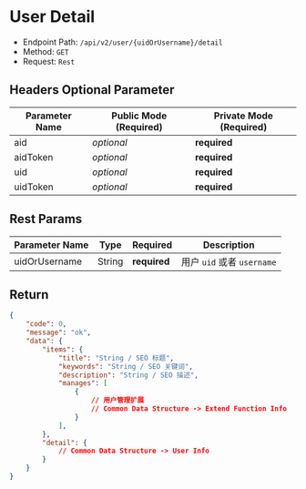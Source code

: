 # User Detail

- Endpoint Path: `/api/v2/user/{uidOrUsername}/detail`
- Method: `GET`
- Request: `Rest`

## Headers Optional Parameter

| Parameter Name | Public Mode (Required) | Private Mode (Required) |
| --- | --- | --- |
| aid | *optional* | **required** |
| aidToken | *optional* | **required** |
| uid | *optional* | **required** |
| uidToken | *optional* | **required** |

## Rest Params

| Parameter Name | Type | Required | Description |
| --- | --- | --- | --- |
| uidOrUsername | String | **required** | 用户 `uid` 或者 `username` |

## Return

```json
{
    "code": 0,
    "message": "ok",
    "data": {
        "items": {
            "title": "String / SEO 标题",
            "keywords": "String / SEO 关键词",
            "description": "String / SEO 描述",
            "manages": [
                {
                    // 用户管理扩展
                    // Common Data Structure -> Extend Function Info
                }
            ],
        },
        "detail": {
            // Common Data Structure -> User Info
        }
    }
}
```
